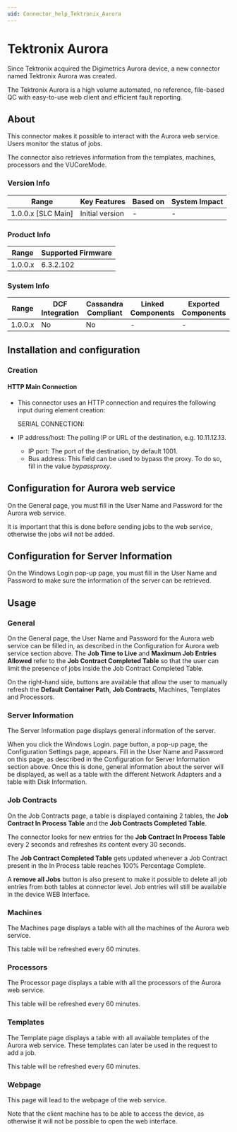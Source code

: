 ```yaml
---
uid: Connector_help_Tektronix_Aurora
---
```


# Tektronix Aurora

Since Tektronix acquired the Digimetrics Aurora device, a new connector named Tektronix Aurora was created.

The Tektronix Aurora is a high volume automated, no reference, file-based QC with easy-to-use web client and efficient fault reporting.

## About

This connector makes it possible to interact with the Aurora web service. Users monitor the status of jobs.

The connector also retrieves information from the templates, machines, processors and the VUCoreMode.

### Version Info

| Range                | Key Features     | Based on     | System Impact     |
|----------------------|------------------|--------------|-------------------|
| 1.0.0.x [SLC Main]   | Initial version  | -            | -                 |

### Product Info

| Range     | Supported Firmware     |
|-----------|------------------------|
| 1.0.0.x   | 6.3.2.102              |

### System Info

| Range     | DCF Integration     | Cassandra Compliant     | Linked Components     | Exported Components     |
|-----------|---------------------|-------------------------|-----------------------|-------------------------|
| 1.0.0.x   | No                  | No                      | -                     | -                       |

## Installation and configuration

### Creation

#### HTTP Main Connection

- This connector uses an HTTP connection and requires the following input during element creation:

  SERIAL CONNECTION:

- IP address/host: The polling IP or URL of the destination, e.g. 10.11.12.13.
  - IP port: The port of the destination, by default 1001.
  - Bus address: This field can be used to bypass the proxy. To do so, fill in the value *bypassproxy*.

## Configuration for Aurora web service

On the General page, you must fill in the User Name and Password for the Aurora web service.

It is important that this is done before sending jobs to the web service, otherwise the jobs will not be added.

## Configuration for Server Information

On the Windows Login pop-up page, you must fill in the User Name and Password to make sure the information of the server can be retrieved.

## Usage

### General

On the General page, the User Name and Password for the Aurora web service can be filled in, as described in the Configuration for Aurora web service section above. The **Job Time to Live** and **Maximum Job Entries Allowed** refer to the **Job Contract Completed Table** so that the user can limit the presence of jobs inside the Job Contract Completed Table.

On the right-hand side, buttons are available that allow the user to manually refresh the **Default Container Path**, **Job Contracts**, Machines, Templates and Processors.

### Server Information

The Server Information page displays general information of the server.

When you click the Windows Login. page button, a pop-up page, the Configuration Settings page, appears. Fill in the User Name and Password on this page, as described in the Configuration for Server Information section above. Once this is done, general information about the server will be displayed, as well as a table with the different Network Adapters and a table with Disk Information.

### Job Contracts

On the Job Contracts page, a table is displayed containing 2 tables, the **Job Contract In Process Table** and the **Job Contracts Completed Table**.

The connector looks for new entries for the **Job Contract In Process Table** every 2 seconds and refreshes its content every 30 seconds.

The **Job Contract Completed Table** gets updated whenever a Job Contract present in the In Process table reaches 100% Percentage Complete.

A **remove all Jobs** button is also present to make it possible to delete all job entries from both tables at connector level. Job entries will still be available in the device WEB Interface.

### Machines

The Machines page displays a table with all the machines of the Aurora web service.

This table will be refreshed every 60 minutes.

### Processors

The Processor page displays a table with all the processors of the Aurora web service.

This table will be refreshed every 60 minutes.

### Templates

The Template page displays a table with all available templates of the Aurora web service. These templates can later be used in the request to add a job.

This table will be refreshed every 60 minutes.

### Webpage

This page will lead to the webpage of the web service.

Note that the client machine has to be able to access the device, as otherwise it will not be possible to open the web interface.
